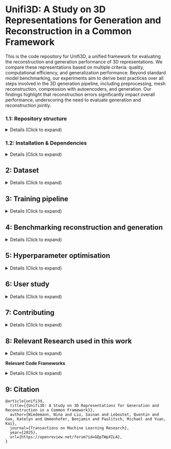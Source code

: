# Unifi3D: A Study on 3D Representations for Generation and Reconstruction in a Common Framework

This is the code repository for Unifi3D, a unified framework for evaluating the reconstruction and generation performance of 3D representations. We compare these representations based on multiple criteria: quality, computational efficiency, and generalization performance. Beyond standard model benchmarking, our experiments aim to derive best practices over all steps involved in the 3D generation pipeline, including preprocessing, mesh reconstruction, compression with autoencoders, and generation. Our findings highlight that reconstruction errors significantly impact overall performance, underscoring the need to evaluate generation and reconstruction jointly.


### 1.1: Repository structure

<details>
  <summary> Details (Click to expand) </summary>

The Unifi3D repository has the following structure:
```
Unifi3D                                   # The top-level Unifi3D repository.
|                                         #
├── unifi3d                               # Core module regrouping the main functionalities of Unifi3D
|    |                                    #
|    ├── data                             # Torch dataset & sampler classes
|    |
|    ├── losses                           # Loss functions including method specific functions.
|    |   |
|    │   ├── diffusion                    #
|    |   └── autoencoders                 #
|    |
|    ├── models                           # Relevant neural models and related submodules
|    │   │                                #
|    │   ├── diffusion                    #
|    │   ├── autoencoders                 #
|    |   └── modules                      # Representation, personalized network layers, or model componeents
|    |
|    ├── utils                            # Useful functions
|    │   │                                #
|    │   ├── data                         #
|    │   ├── evaluate                     #
|    │   ├── logger                       #
|    │   ├── rendering                    #
|    │   ├── model                        #
|    │   ├── triplane_utils               #
|    |   └── scheduler                    #
|
├── configs                               # Hydra configs
|    |                                    #
|    ├── data                             # Data configs
|    ├── debug                            # Debugging configs
|    ├── experiment                       # Experiment configs
|    ├── extras                           # Extra utilities configs
|    ├── hparams_search                   # Hyperparameter search configs
|    ├── hydra                            # Hydra configs
|    ├── local                            # Local configs
|    ├── logger                           # Logger configs
|    ├── model                            # Model configs
|    ├── paths                            # Project paths configs
|    ├── trainer                          # Trainer configs
|    │                                    #
|    ├── default.yaml                     # Config template
|    ├── eval.yaml                        # Main config for evaluation
|    ├── benchmark.yaml                   # Main config for benchmarking reconstruction
|    ├── sample_diffusion.yaml            # Main config for generation (inference)
|    └── train.yaml                       # Main config for training
|                                         #
├── checkpoints                           # Symbolic links to saved checkpoints in the format of *.safetensors. 
|                                         #
├── data                                  # Torch dataset & sampler classes
│   ├── split_shapenet.csv                # our train-test split of the ShapeNet dataset
│   ├── ShapeNetCore.v1                   # original dataset (NOTE: to be downloaded)
│   └── shapenet_preprocessed             # preprocessed dataset (NOTE: to be created)
|
├── docs                                  # Additional documentation markdown files
|                                         #
├── logs                                  # Result of the training and evaluation runs
|                                         #
├── media                                 # Pictures and other relevant media resources of this repository
|                                         #
├── scripts                               # Python scripts and Jupyter notebooks
|    |                                    #
|    ├── accelerate                       # Main training scripts
|    ├── data                             # Dataset preprocessing scripts
|    ├── evaluate                         # Scripts for evaluation and creating tables and plots
|    ├── diffusion                        # Diffusion inference script
|    └── utils                            # Useful general scripts
│                                         #
├── tests                                 # Unit tests
│                                         #
├── .project-root                         # File for inferring the position of project root directory
├── .python-version                       # Contains the exact version of python used in the project
│                                         #
├── requirements_<platform>.txt           # File containing some of the main dependencies of the project by platform
├── LICENSE                               # License file
├── README.md                             # ReadMe file
└── setup.py                              # File for installing project as a package
```
</details>

### 1.2: Installation & Dependencies

<details>
  <summary> Details (Click to expand) </summary>

We provide a bash script allowing users to automatically setup unifi3d and to create a suitable virtual environment for the project, connected to a specific and well tested version of python. This is the recommended way. Execute the script with:
```
chmod a+x setup_unifi3d.sh
./setup_unifi3d.sh
```

**Note:** Some components, such as dataset creation and user study scripts, require additional dependencies not installed by the setup script:
- Blender 4.1 (ensure it is available in your `PATH`)

For alternative installation methods (using venv, manual step-by-step setup, etc.), refer to our [setup guide](docs/setup_guide.md).

</details>

## 2: Dataset

<details>
  <summary> Details (Click to expand) </summary>

We use the ShapeNet dataset for our experiments. To enable different 3D generation approaches, we preprocess the data into point cloud, SDF etc. 
[Details on generated datasets](docs/generated_datasets.md).

To preprocess the data, follow these steps:
* Download the ShapeNetCore.v1 dataset [here](https://www.shapenet.org/account/). 
* Once downloaded, place it in the `data` directory (there should be a folder `data/ShapeNetCore.v1`).
* Install blender (if not already done) and add it to the `PATH` (see [setup guide](docs/setup_guide.md)).
* Run `python scripts/data/create_preprocessed_dataset.py --task_id 0 --num_tasks 1 data/shapenet_preprocessed` (Note: This can take a while. We recommend to distribute the work to multiple parallel jobs using a large number of CPU cores or multiple machines. Use the `--task_id` and `--num_tasks` to split the work for your parallel compute environment.)

This will save the preprocessed data in `data/shapenet_preprocessed`.

</details>


## 3: Training pipeline

<details>
  <summary> Details (Click to expand) </summary>

- Start by activating the `unifi3d` virtual environment:
  ```bash
  conda activate unifi3d
  ```
- Setup an experiment parameter `.yaml` file in [configs/experiment](./configs/experiment), for instance `my_great_experiment.yaml`. Within this file, set the parameters of your experiment.

- Run the trainer (used for both AE and diffusion training)
  ```bash
  python scripts/accelerate/acc_train.py experiment=my_great_experiment
  ```
  The [training script](./scripts/accelerate/acc_train.py) should start automatically, instanciate a [Trainer](./unifi3d/trainers/acc_trainer.py) and a [Logger](./unifi3d/utils/logger/logger.py) based on the specifications of your experiment parameter file `my_great_experiment.yaml`.
- In case you are still in debug phase and with to see the crash logs, you may use the `HYDRA_FULL_ERROR=1` before your command::
  ```bash
  HYDRA_FULL_ERROR=1 python scripts/accelerate/acc_train.py experiment=my_great_experiment
  ```
- For multi-GPU training, we rely on the [hugging-face accelerate](https://huggingface.co/docs/accelerate/basic_tutorials/launch) pipeline.
  - You may start setting up your accelerate environment by creating an accelerate configuration file:
    ```bash
    accelerate config
    ```
    This will generate a `default_config.yaml` file in `$HOME/.cache/huggingface/accelerate` which will be read by `accelerate` at the beginning of your training session. Simply follow the setup guide and set the number of GPUs according to your hardware.
  - Then on your multi-GPU mahcine or cluster session, you may run the distributed experiment using the following command:
    ```bash
    accelerate launch scripts/accelerate/acc_train.py experiment=my_great_experiment
    ```
  - Note that you can point to a specific config file to change the parameters of accelerate (e.g. for training on a different number of GPUs) using the `--config_file` flag:
    ```bash
    accelerate launch --config_file path/to/config/my_config_file.yaml scripts/accelerate/acc_train.py experiment=my_great_experiment
    ```
  - You might also want to avoid using the `accelerate` config file for greater flexibility. In this case, you may simply use the `--multi_gpu` flag:
    ```bash
    accelerate launch --multi_gpu scripts/accelerate/acc_train.py experiment=my_great_experiment
    ```
    In this case, Accelerate will make some hyperparameter decisions for you, e.g., if GPUs are available, it will use all of them by default without the mixed precision.
  - For a complete list of parameters you can pass in, run:
    ```bash
    accelerate launch -h
    ```
    Check the [hugging-face documentation](https://huggingface.co/docs/accelerate/basic_tutorials/launch) for more details.

Currently, all config files for AE model training (i.e., using `EncoderDecoderTrainer`) have the `acc_` prefix, e.g. [acc_shape2vecset_ae](./configs/experiment/acc_shape2vecset_ae.yaml), while all diffusion models have the `_diffuse` prefix, e.g. [diffuse_sdf_ae_dit](./configs/experiment/diffuse_sdf_ae_dit.yaml).

Most models were trained on 48 GB GPUs (e.g. single GPU with batch size 8 for SDF, Voxel, Triplane & Shap2vecset. DualOctree can be trained with larger batch sizes, Shap-E requires 80GB).

### 3.1 Training encoder models

Example usage:
```bash
python scripts/accelerate/acc_train.py experiment=acc_triplane_ae
python scripts/accelerate/acc_train.py experiment=acc_shape2vecset_ae
python scripts/accelerate/acc_train.py experiment=acc_sdf_ae
python scripts/accelerate/acc_train.py experiment=acc_dualoctree_vae
python scripts/accelerate/acc_train.py experiment=acc_shap_e_ae
```

### 3.2 Training diffusion models

When training a diffusion model, you need to specify the checkpoint of the pretrained autoencoder. For example, train a DiT to denoise an encoded SDF with
```bash
python scripts/accelerate/acc_train.py experiment=diffuse_sdf_dit net_encode.ckpt_path=/path/to/ckpt/model.safetensors
```
Or for DualOctree with VAE and Unet:
```bash
python scripts/accelerate/acc_train.py experiment=diffuse_doctree_vae_unet net_encode.ckpt_path=/path/to/ckpt/model.safetensors
```

### 3.3 Visualize aim stack logging

- Enable tunneling with your desired terminal and set the destination server to `127.0.0.1:43800`:
    ```
    cd ~/unifi3d/
    aim up
    ```

</details>

## 4: Benchmarking reconstruction and generation

<details>
  <summary> Details (Click to expand) </summary>

Do not forget to activate the `unifi3d` virtual environment before running any script:
```bash
conda activate unifi3d # if using miniforge
# OR
# source unifi3d_venv/bin/activate # if using pyenv/venv
```

### 4.1: Benchmark a trained EncoderDecoder

Example usage (start from repository root):
```bash
python scripts/benchmarking.py benchmark=shape2vecset ae_id=ae  # ae_id is one of ae, vae or vqvae
python scripts/benchmarking.py benchmark=sdf ae_id=ae
python scripts/benchmarking.py benchmark=voxel ae_id=vae
```
This command takes the preprocessed ShapeNet objects, encodes and decodes them with the model, and saves the result in the `outputs` folder. The results include
* `results.csv`: Table with metric results and runtimes per sample
* `mesh_comp.obj`: Obj file with two rows of objects, one row showing the ground truth meshes and the back row showing the reconstructed meshes (only the first few to avoid large files)

There is a checkpoint path specified in these `benchmark` configs, but you can overwrite it to test your own checkpoint, e.g. with
```bash
python scripts/benchmarking.py benchmark=sdf ckpt_path=/path/to/checkpoint
python scripts/benchmarking.py benchmark=voxel ckpt_path=/path/to/checkpoint
```
If you used different arguments for training the model, you need to specify those as well:
```bash
python scripts/benchmarking.py benchmark=shape2vecset ckpt_path=/path/to/checkpoint net_encode.layer_norm_encoding=true
```

**Quick testing mode**

Some metrics take quite long to compute, and sometimes this script can be helpful to quickly check whether a trained model works. For testing, set the following parameters in the benchmark [config](configs/benchmark.yaml):
```yaml
- metrics: testing # will only compute two metrics (and sample less points to make them faster)
plot_mesh: True
limit: 10 # will only test on 10 meshes instead of the whole dataset
```

**Collect all results and save latex tables**

To collect all results from all representations, after running the benchmarking script for each of them, there is a script that load the result files and combines them:
```bash
python scripts/evaluate/make_reconstruction_table.py
```
This will directly print the latex code for the table. The output folders for each representation, and their name to display in the table, are currently hardcoded in the script.

### 4.2: Benchmark a diffusion model

Example usage (start from repo root):
```bash
python scripts/diffusion/benchmark_gen.py sample=sdf ae_id=ae diff_id=dit cat_id=Chair
python scripts/diffusion/benchmark_gen.py sample=voxel ae_id=ae diff_id=dit cat_id=Chair
python scripts/diffusion/benchmark_gen.py sample=shape2vecset ae_id=ae diff_id=dit cat_id=Chair
```

These `sample` configs include paths to the currently best checkpoints. You can use your own AE and diffusion checkpoints by setting the corresponding arguments:
```bash
python scripts/diffusion/benchmark_gen.py sample=sdf_vqvae_dit ckpt_path=/change/to/your/diffusion/model.safetensors net_encode.ckpt_path=/change/to/your/ae/model.safetensors
```
Outputs are saved to the `output_path` specified in the config file. The folder will contain the following outputs:
* `results.csv`: Table with runtimes and metrics per sample
* `generated_samples`: Folder with all the obj files for the generated meshes
* `metrics.json`: Json file with the distributional metrics (Cov, MMD, 1-NNA)

**Computing the metrics for data that was already generated**

If you already have a folder with generated samples, and just want to run the generated metrics on it, there is a script that uses a config file and only computes the distribution metrics:
```bash
python scripts/evaluate/compute_uncond_gen_metrics.py sample=sdf_vqvae_dit
```
Again, the metrics are saved in `output_path/metrics.json`

**Collect all results and save latex tables**

To collect all results from all representations, after running the benchmarking script for each of them, there is a script that load the result files and combines them:
```bash
python scripts/evaluate/make_generation_table.py
```
This will directly print the latex code for the table. The output folders for each representation, and their name to display in the table, are currently hardcoded in the script.

### 4.3 Special plots for the ground truth data

We show in our paper that the metrics for unconditional generation require sufficient data to compute. This experiment computes these metrics on the test set of ShapeNet and compare to the train set as a reference, which should result in perfect scores. 
There are two scripts for computing the unconditional metrics on the train and test split of Shapenet.
```
scripts/evaluate/ground_truth_uncond_metrics_compute.py
scripts/evaluate/ground_truth_uncond_metrics_plot.py
```

You can get a description of the parameters by calling the scripts with `--help`.

</details>

## 5: Hyperparameter optimisation

<details>
  <summary> Details (Click to expand) </summary>

We use [Hydra](https://hydra.cc/) and [Optuna](https://optuna.org) to provide key-in-hand hyperparameter optimization capability.

- As for the training and evaluation pipelines, make sure that the `unifi3d` virtual environment is activated:
  ```bash
  conda activate unifi3d
  ```
- Setup an experiment parameter `.yaml` file in [configs/experiment](./configs/experiment), for instance `acc_voxel_vqvae.yaml`. Within this file, set the parameters of your experiment.

- Setup an optuna sweeper parameter `.yaml` file in [configs/hparams_search](./configs/hparams_search), for instance `acc_voxel_vqvae_optuna.yaml`. Within this file, set the hyperparameters you wish to optimize, for instance the learning rate or the batch size. You may use the provided [template](./configs/hparams_search/default_optuna.yaml) as a starting point.

- For multi-GPU hyperparameter optimisation, we rely on the hydra [ray launcher](https://hydra.cc/docs/plugins/ray_launcher/) pluggin to distribute the jobs -- with the parameters sampled by optuna -- to each GPU. In practice you may simply set the value of the `num_parallel_process` parameter to the number of available GPUs. You may use the provided [parallel template](./configs/hparams_search/default_optuna_parallel.yaml) as a starting point.

- Run the optuna hyperparameter optimizer:
  ```bash
  python scripts/accelerate/acc_train.py hparams_search=acc_voxel_vqvae_optuna_parallel experiment=acc_voxel_vqvae
  ```
  The [training script](./scripts/accelerate/acc_train.py) should start automatically, instanciate a [Trainer](./unifi3d/trainers/acc_trainer.py) following the specifications of the Optuna parameter search algorithm, set in `acc_voxel_vqvae_optuna_parallel.yaml`.
- In case you are still in debug phase and with to see the crash logs, you may use the `HYDRA_FULL_ERROR=1` before your command:
  ```bash
  HYDRA_FULL_ERROR=1 python scripts/accelerate/acc_train.py hparams_search=acc_voxel_vqvae_optuna_parallel experiment=acc_voxel_vqvae
  ```

</details>

## 6: User study

<details>
  <summary> Details (Click to expand) </summary>
There are three steps:

1. Prepare the data

This requires blender 4.1 to be in the `PATH`
```bash
python scripts/user_study/prepare_user_study_data.py output_dir=/path/to/output_dir
```

2. Collect data from users

Run
```bash
python scripts/user_study/user_study.py /path/to/output_dir
```
Share the link

3. Compute scores

Open `URL` this will generate `user_results/csv_data/user_study_pairwise_prefs.csv`. Using the download button is not necessary.

Run
```bash
python scripts/evaluate/compute_elo_scores.py --data_dir user_results/csv_data/user_study_pairwise_prefs.csv --exp_dir XXXX --methods doctree_vae_unet_champion sdf_ae_dit voxel_ae_unet shape2vecset_ae_dit shap_e_ae_dit triplane_ae_unet
```
</details>

## 7: Contributing

<details>
  <summary> Details (Click to expand) </summary>

Please check the [contribution guidelines](docs/contribute.md).

</details>


## 8: Relevant Research used in this work

<details>
  <summary> Details (Click to expand) </summary>

As most research projects, Unifi3D stands on the shoulders of giants. Here are some of them:

- [DualOctreeGNN](https://github.com/microsoft/DualOctreeGNN)
- [O-CNN](https://github.com/microsoft/O-CNN)
- [SDFusion](https://yccyenchicheng.github.io/SDFusion/)
- [Shap-E](https://github.com/openai/shap-e/tree/main)
- [Convolutional Occupancy Networks](https://github.com/autonomousvision/convolutional_occupancy_networks/)

</details>

**Relevant Code Frameworks**

<details>
  <summary> Details (Click to expand) </summary>

Part of the code was inspired by the following repositories. We thank the authors of these projects for their great work.

- [Lightning-Hydra-Template](https://github.com/ashleve/lightning-hydra-template)
- [Accelerate](https://github.com/huggingface/accelerate)
- [Diffusers](https://github.com/huggingface/diffusers)
- [Hydra](https://hydra.cc/)
- [Optuna](https://optuna.org)
- [pyenv](https://github.com/pyenv/pyenv)
- [Pytorch](https://pytorch.org/)

</details>

## 9: Citation

```
@article{unifi3d,
  title={{Unifi3D: A Study on 3D Representations for Generation and Reconstruction in a Common Framework}},
  author={Wiedemann, Nina and Liu, Sainan and Leboutet, Quentin and Gao, Katelyn and Ummenhofer, Benjamin and Paulitsch, Michael and Yuan, Kai},
  journal={Transactions on Machine Learning Research},
  year={2025},
  url={https://openreview.net/forum?id=GQpTWpXILA},
}
```
